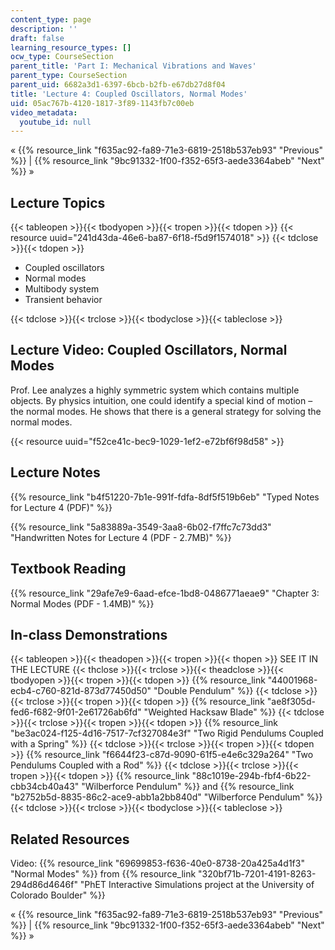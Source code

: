 ```yaml
---
content_type: page
description: ''
draft: false
learning_resource_types: []
ocw_type: CourseSection
parent_title: 'Part I: Mechanical Vibrations and Waves'
parent_type: CourseSection
parent_uid: 6682a3d1-6397-6bcb-b2fb-e67db27d8f04
title: 'Lecture 4: Coupled Oscillators, Normal Modes'
uid: 05ac767b-4120-1817-3f89-1143fb7c00eb
video_metadata:
  youtube_id: null
---
```

« {{% resource_link "f635ac92-fa89-71e3-6819-2518b537eb93" "Previous" %}} | {{% resource_link "9bc91332-1f00-f352-65f3-aede3364abeb" "Next" %}} »

## Lecture Topics

{{< tableopen >}}{{< tbodyopen >}}{{< tropen >}}{{< tdopen >}}
{{< resource uuid="241d43da-46e6-ba87-6f18-f5d9f1574018" >}}
{{< tdclose >}}{{< tdopen >}}

- Coupled oscillators
- Normal modes
- Multibody system
- Transient behavior

{{< tdclose >}}{{< trclose >}}{{< tbodyclose >}}{{< tableclose >}}

## Lecture Video: Coupled Oscillators, Normal Modes

Prof. Lee analyzes a highly symmetric system which contains multiple objects. By physics intuition, one could identify a special kind of motion – the normal modes. He shows that there is a general strategy for solving the normal modes.

{{< resource uuid="f52ce41c-bec9-1029-1ef2-e72bf6f98d58" >}}

## Lecture Notes

{{% resource_link "b4f51220-7b1e-991f-fdfa-8df5f519b6eb" "Typed Notes for Lecture 4 (PDF)" %}}

{{% resource_link "5a83889a-3549-3aa8-6b02-f7ffc7c73dd3" "Handwritten Notes for Lecture 4 (PDF - 2.7MB)" %}}

## Textbook Reading

{{% resource_link "29afe7e9-6aad-efce-1bd8-0486771aeae9" "Chapter 3: Normal Modes (PDF - 1.4MB)" %}} 

## In-class Demonstrations

{{< tableopen >}}{{< theadopen >}}{{< tropen >}}{{< thopen >}}
SEE IT IN THE LECTURE
{{< thclose >}}{{< trclose >}}{{< theadclose >}}{{< tbodyopen >}}{{< tropen >}}{{< tdopen >}}
{{% resource_link "44001968-ecb4-c760-821d-873d77450d50" "Double Pendulum" %}}
{{< tdclose >}}{{< trclose >}}{{< tropen >}}{{< tdopen >}}
{{% resource_link "ae8f305d-fed6-f682-9f01-2e61726ab6fd" "Weighted Hacksaw Blade" %}}
{{< tdclose >}}{{< trclose >}}{{< tropen >}}{{< tdopen >}}
{{% resource_link "be3ac024-f125-4d16-7517-7cf327084e3f" "Two Rigid Pendulums Coupled with a Spring" %}}
{{< tdclose >}}{{< trclose >}}{{< tropen >}}{{< tdopen >}}
{{% resource_link "f6644f23-c87d-9090-61f5-e4e6c329a264" "Two Pendulums Coupled with a Rod" %}}
{{< tdclose >}}{{< trclose >}}{{< tropen >}}{{< tdopen >}}
{{% resource_link "88c1019e-294b-fbf4-6b22-cbb34cb40a43" "Wilberforce Pendulum" %}} and {{% resource_link "b2752b5d-8835-86c2-ace9-abb1a2bb840d" "Wilberforce Pendulum" %}}
{{< tdclose >}}{{< trclose >}}{{< tbodyclose >}}{{< tableclose >}}

## Related Resources

Video: {{% resource_link "69699853-f636-40e0-8738-20a425a4d1f3" "Normal Modes" %}} from {{% resource_link "320bf71b-7201-4191-8263-294d86d4646f" "PhET Interactive Simulations project at the University of Colorado Boulder" %}}

« {{% resource_link "f635ac92-fa89-71e3-6819-2518b537eb93" "Previous" %}} | {{% resource_link "9bc91332-1f00-f352-65f3-aede3364abeb" "Next" %}} »
